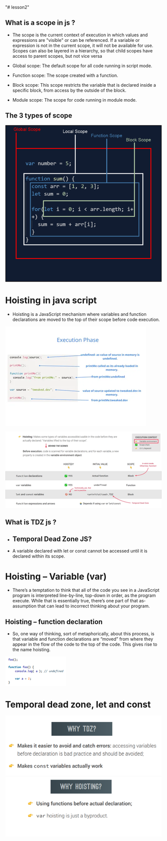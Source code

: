 "# lesson2" 

## What is a scope in js ?
 - The scope is the current context of execution in which values and expressions
are "visible" or can be referenced. If a variable or expression is not in the current
scope, it will not be available for use. Scopes can also be layered in a hierarchy, 
so that child scopes have access to parent scopes, but not vice versa

- Global scope: The default scope for all code running in script mode.
-  Function scope: The scope created with a function.
 - Block scope: This scope restricts the variable that is declared 
inside a specific block, from access by the outside of the block.
- Module scope: The scope for code running in module mode.

## The 3 types of scope
![alt text](Scope.png)

# Hoisting in java script

- Hoisting is a JavaScript mechanism where variables and function 
declarations are moved to the top of their scope before code 
execution.

![alt text](i.webp)

![Alt text](image.png)


## What is TDZ js ?
- ## Temporal Dead Zone JS?
- A variable declared
with let or const
cannot be accessed
until it is declared
within its scope.

# Hoisting – Variable (var)
- There’s a temptation to think that all of the code you see in a 
JavaScript
program is interpreted line-by-line, top-down in order, as the program
execute. While that is essentially true, there’s one part of that as‐
assumption that can lead to incorrect thinking about your program.

## Hoisting – function declaration
- So, one way of thinking, sort of metaphorically, about this process, is that variable and 
function
declarations are “moved” from where they appear in the flow of the code to the top of the 
code. This gives rise to the name hoisting.


 ![Alt text](image-1.png)

 # Temporal dead zone, let and const

 ![Alt text](image-2.png)
 ![Alt text](image-3.png)